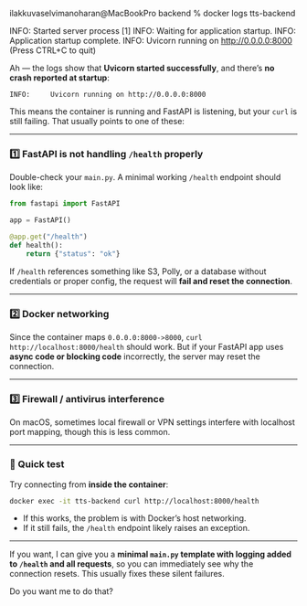ilakkuvaselvimanoharan@MacBookPro backend % docker logs tts-backend

INFO:     Started server process [1]
INFO:     Waiting for application startup.
INFO:     Application startup complete.
INFO:     Uvicorn running on http://0.0.0.0:8000 (Press CTRL+C to quit)


Ah — the logs show that **Uvicorn started successfully**, and there’s **no crash reported at startup**:

```
INFO:     Uvicorn running on http://0.0.0.0:8000
```

This means the container is running and FastAPI is listening, but your `curl` is still failing. That usually points to one of these:

---

### 1️⃣ FastAPI is **not handling `/health`** properly

Double-check your `main.py`. A minimal working `/health` endpoint should look like:

```python
from fastapi import FastAPI

app = FastAPI()

@app.get("/health")
def health():
    return {"status": "ok"}
```

If `/health` references something like S3, Polly, or a database without credentials or proper config, the request will **fail and reset the connection**.

---

### 2️⃣ Docker networking

Since the container maps `0.0.0.0:8000->8000`, `curl http://localhost:8000/health` should work. But if your FastAPI app uses **async code or blocking code** incorrectly, the server may reset the connection.

---

### 3️⃣ Firewall / antivirus interference

On macOS, sometimes local firewall or VPN settings interfere with localhost port mapping, though this is less common.

---

### 🔹 Quick test

Try connecting from **inside the container**:

```bash
docker exec -it tts-backend curl http://localhost:8000/health
```

* If this works, the problem is with Docker’s host networking.
* If it still fails, the `/health` endpoint likely raises an exception.

---

If you want, I can give you a **minimal `main.py` template with logging added to `/health` and all requests**, so you can immediately see why the connection resets. This usually fixes these silent failures.

Do you want me to do that?
